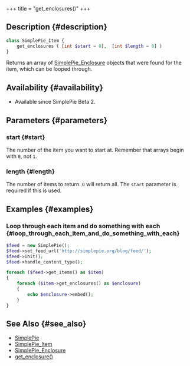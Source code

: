 +++
title = "get_enclosures()"
+++

## Description {#description}

```php
class SimplePie_Item {
    get_enclosures ( [int $start = 0],  [int $length = 0] )
}
```

Returns an array of [SimplePie_Enclosure](@/wiki/reference/simplepie_enclosure/_index.md) objects that were found for the item, which can be looped through.

## Availability {#availability}

- Available since SimplePie Beta 2.

## Parameters {#parameters}

### start {#start}

The number of the item you want to start at. Remember that arrays begin with `0`, not `1`.

### length {#length}

The number of items to return. `0` will return all. The `start` parameter is required if this is used.

## Examples {#examples}

### Loop through each item and do something with each {#loop_through_each_item_and_do_something_with_each}

```php
$feed = new SimplePie();
$feed->set_feed_url('http://simplepie.org/blog/feed/');
$feed->init();
$feed->handle_content_type();

foreach ($feed->get_items() as $item)
{
    foreach ($item->get_enclosures() as $enclosure)
    {
        echo $enclosure->embed();
    }
}
```

## See Also {#see_also}

- [SimplePie](@/wiki/reference/simplepie/_index.md)
- [SimplePie_Item](@/wiki/reference/simplepie_item/_index.md)
- [SimplePie_Enclosure](@/wiki/reference/simplepie_enclosure/_index.md)
- [get_enclosure()](@/wiki/reference/simplepie_item/get_enclosure.md)
